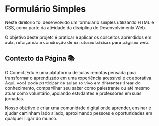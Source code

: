 # Formulário Simples

Neste diretório foi desenvolvido um formulário simples utilizando HTML e CSS, como parte da atividade da disciplina de Desenvolvimento Web.

O objetivo deste projeto é praticar e aplicar os conceitos aprendidos em aula, reforçando a construção de estruturas básicas para páginas web.

## Contexto da Página 📚
O ConectaEdu é uma plataforma de aulas remotas pensada para transformar o aprendizado em uma experiência acessível e colaborativa. Aqui, você pode participar de aulas ao vivo em diferentes áreas do conhecimento, compartilhar seu saber como palestrante ou até mesmo atuar como voluntário, apoiando estudantes e professores em suas jornadas.

Nosso objetivo é criar uma comunidade digital onde aprender, ensinar e ajudar caminham lado a lado, aproximando pessoas e oportunidades em qualquer lugar do mundo.